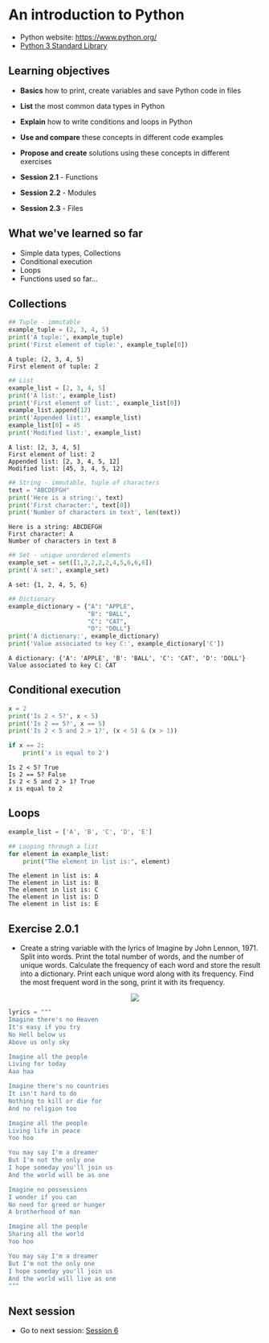 
# An introduction to Python

- Python website: https://www.python.org/ 
- [Python 3 Standard Library](https://docs.python.org/3/library/index.html])

## Learning objectives

- **Basics** how to print, create variables and save Python code in files
- **List** the most common data types in Python
- **Explain** how to write conditions and loops in Python
- **Use and compare** these concepts in different code examples 
- **Propose and create** solutions using these concepts in different exercises

- **Session 2.1** - Functions
- **Session 2.2** - Modules
- **Session 2.3** - Files

## What we've learned so far

- Simple data types, Collections
- Conditional execution
- Loops
- Functions used so far...

## Collections


```python
## Tuple - immutable
example_tuple = (2, 3, 4, 5)
print('A tuple:', example_tuple)
print('First element of tuple:', example_tuple[0])
```

    A tuple: (2, 3, 4, 5)
    First element of tuple: 2



```python
## List
example_list = [2, 3, 4, 5]
print('A list:', example_list)
print('First element of list:', example_list[0])
example_list.append(12)
print('Appended list:', example_list)
example_list[0] = 45
print('Modified list:', example_list)
```

    A list: [2, 3, 4, 5]
    First element of list: 2
    Appended list: [2, 3, 4, 5, 12]
    Modified list: [45, 3, 4, 5, 12]



```python
## String - immutable, tuple of characters
text = "ABCDEFGH"
print('Here is a string:', text)
print('First character:', text[0])
print('Number of characters in text', len(text))
```

    Here is a string: ABCDEFGH
    First character: A
    Number of characters in text 8



```python
## Set - unique unordered elements
example_set = set([1,2,2,2,2,4,5,6,6,6])
print('A set:', example_set)
```

    A set: {1, 2, 4, 5, 6}



```python
## Dictionary
example_dictionary = {"A": "APPLE", 
                      "B": "BALL", 
                      "C": "CAT", 
                      "D": "DOLL"}
print('A dictionary:', example_dictionary)
print('Value associated to key C:', example_dictionary['C'])
```

    A dictionary: {'A': 'APPLE', 'B': 'BALL', 'C': 'CAT', 'D': 'DOLL'}
    Value associated to key C: CAT


## Conditional execution


```python
x = 2
print('Is 2 < 5?', x < 5)
print('Is 2 == 5?', x == 5)
print('Is 2 < 5 and 2 > 1?', (x < 5) & (x > 1))

if x == 2:
    print('x is equal to 2')
```

    Is 2 < 5? True
    Is 2 == 5? False
    Is 2 < 5 and 2 > 1? True
    x is equal to 2


## Loops


```python
example_list = ['A', 'B', 'C', 'D', 'E']

## Looping through a list
for element in example_list:
    print("The element in list is:", element)
```

    The element in list is: A
    The element in list is: B
    The element in list is: C
    The element in list is: D
    The element in list is: E


## Exercise 2.0.1

- Create a string variable with the lyrics of Imagine by John Lennon, 1971. Split into words. Print the total number of words, and the number of unique words. Calculate the frequency of each word and store the result into a dictionary. Print each unique word along with its frequency. Find the most frequent word in the song, print it with its frequency.

<center><img src="https://upload.wikimedia.org/wikipedia/en/1/1d/John_Lennon_-_Imagine_John_Lennon.jpg"/></center>


```python
lyrics = """
Imagine there's no Heaven
It's easy if you try
No Hell below us
Above us only sky

Imagine all the people
Living for today
Aaa haa

Imagine there's no countries
It isn't hard to do
Nothing to kill or die for
And no religion too

Imagine all the people
Living life in peace
Yoo hoo

You may say I'm a dreamer
But I'm not the only one
I hope someday you'll join us
And the world will be as one

Imagine no possessions
I wonder if you can
No need for greed or hunger
A brotherhood of man

Imagine all the people
Sharing all the world
Yoo hoo

You may say I'm a dreamer
But I'm not the only one
I hope someday you'll join us
And the world will live as one
"""
```

## Next session

- Go to next session: [Session 6](Session_6.ipynb)
